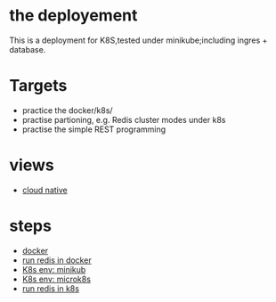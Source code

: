 # the deployement
This is a deployment for K8S,tested under minikube;including ingres + database.

# Targets
* practice the docker/k8s/
* practise  partioning, e.g. Redis cluster modes under k8s
* practise the simple REST programming

# views
* [cloud native](cloud_native.md)

# steps
* [docker](docker.md)
* [run redis in docker](docker_redis.md)
* [K8s env: minikub](minikube.md)
* [K8s env: microk8s](microk8s.md)
* [run redis in k8s](k8s_redis.md)
